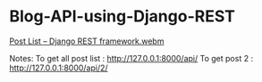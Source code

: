 # Blog-API-using-Django-REST




[Post List – Django REST framework.webm](https://user-images.githubusercontent.com/26451679/201705257-8c285d39-b29d-45ed-91e8-3227e91bd63e.webm)


Notes:
To get all post list :  http://127.0.0.1:8000/api/
To get   post 2 : http://127.0.0.1:8000/api/2/
